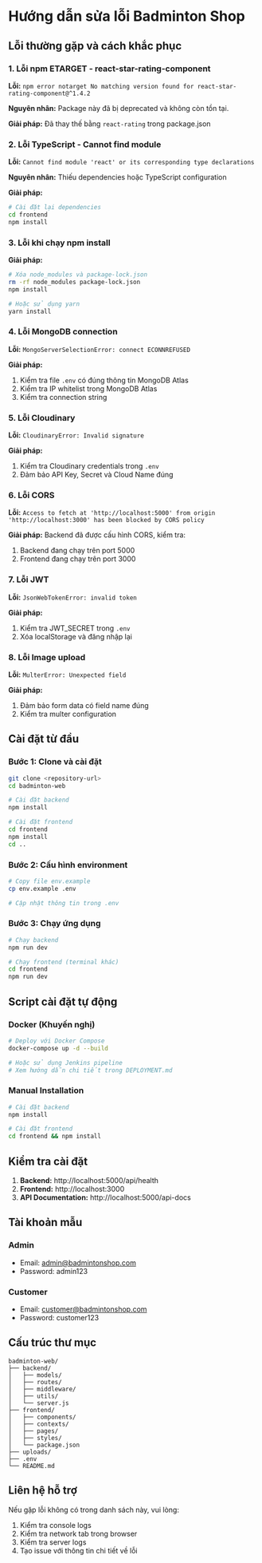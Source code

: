 # Hướng dẫn sửa lỗi Badminton Shop

## Lỗi thường gặp và cách khắc phục

### 1. Lỗi npm ETARGET - react-star-rating-component

**Lỗi:** `npm error notarget No matching version found for react-star-rating-component@^1.4.2`

**Nguyên nhân:** Package này đã bị deprecated và không còn tồn tại.

**Giải pháp:** Đã thay thế bằng `react-rating` trong package.json

### 2. Lỗi TypeScript - Cannot find module

**Lỗi:** `Cannot find module 'react' or its corresponding type declarations`

**Nguyên nhân:** Thiếu dependencies hoặc TypeScript configuration

**Giải pháp:**
```bash
# Cài đặt lại dependencies
cd frontend
npm install
```

### 3. Lỗi khi chạy npm install

**Giải pháp:**
```bash
# Xóa node_modules và package-lock.json
rm -rf node_modules package-lock.json
npm install

# Hoặc sử dụng yarn
yarn install
```

### 4. Lỗi MongoDB connection

**Lỗi:** `MongoServerSelectionError: connect ECONNREFUSED`

**Giải pháp:**
1. Kiểm tra file `.env` có đúng thông tin MongoDB Atlas
2. Kiểm tra IP whitelist trong MongoDB Atlas
3. Kiểm tra connection string

### 5. Lỗi Cloudinary

**Lỗi:** `CloudinaryError: Invalid signature`

**Giải pháp:**
1. Kiểm tra Cloudinary credentials trong `.env`
2. Đảm bảo API Key, Secret và Cloud Name đúng

### 6. Lỗi CORS

**Lỗi:** `Access to fetch at 'http://localhost:5000' from origin 'http://localhost:3000' has been blocked by CORS policy`

**Giải pháp:** Backend đã được cấu hình CORS, kiểm tra:
1. Backend đang chạy trên port 5000
2. Frontend đang chạy trên port 3000

### 7. Lỗi JWT

**Lỗi:** `JsonWebTokenError: invalid token`

**Giải pháp:**
1. Kiểm tra JWT_SECRET trong `.env`
2. Xóa localStorage và đăng nhập lại

### 8. Lỗi Image upload

**Lỗi:** `MulterError: Unexpected field`

**Giải pháp:**
1. Đảm bảo form data có field name đúng
2. Kiểm tra multer configuration

## Cài đặt từ đầu

### Bước 1: Clone và cài đặt
```bash
git clone <repository-url>
cd badminton-web

# Cài đặt backend
npm install

# Cài đặt frontend
cd frontend
npm install
cd ..
```

### Bước 2: Cấu hình environment
```bash
# Copy file env.example
cp env.example .env

# Cập nhật thông tin trong .env
```

### Bước 3: Chạy ứng dụng
```bash
# Chạy backend
npm run dev

# Chạy frontend (terminal khác)
cd frontend
npm run dev
```

## Script cài đặt tự động

### Docker (Khuyến nghị)
```bash
# Deploy với Docker Compose
docker-compose up -d --build

# Hoặc sử dụng Jenkins pipeline
# Xem hướng dẫn chi tiết trong DEPLOYMENT.md
```

### Manual Installation
```bash
# Cài đặt backend
npm install

# Cài đặt frontend
cd frontend && npm install
```

## Kiểm tra cài đặt

1. **Backend:** http://localhost:5000/api/health
2. **Frontend:** http://localhost:3000
3. **API Documentation:** http://localhost:5000/api-docs

## Tài khoản mẫu

### Admin
- Email: admin@badmintonshop.com
- Password: admin123

### Customer
- Email: customer@badmintonshop.com
- Password: customer123

## Cấu trúc thư mục

```
badminton-web/
├── backend/
│   ├── models/
│   ├── routes/
│   ├── middleware/
│   ├── utils/
│   └── server.js
├── frontend/
│   ├── components/
│   ├── contexts/
│   ├── pages/
│   ├── styles/
│   └── package.json
├── uploads/
├── .env
└── README.md
```

## Liên hệ hỗ trợ

Nếu gặp lỗi không có trong danh sách này, vui lòng:
1. Kiểm tra console logs
2. Kiểm tra network tab trong browser
3. Kiểm tra server logs
4. Tạo issue với thông tin chi tiết về lỗi 